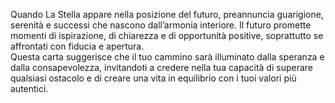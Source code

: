 Quando La Stella appare nella posizione del futuro, preannuncia guarigione, serenità e successi che nascono dall’armonia interiore. Il futuro promette momenti di ispirazione, di chiarezza e di opportunità positive, soprattutto se affrontati con fiducia e apertura.  
Questa carta suggerisce che il tuo cammino sarà illuminato dalla speranza e dalla consapevolezza, invitandoti a credere nella tua capacità di superare qualsiasi ostacolo e di creare una vita in equilibrio con i tuoi valori più autentici.
